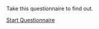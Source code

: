 Take this questionnaire to find out.

[Start Questionnaire](https://survey.ambiguity-preferences.org/join/rhuaw5bt0u/)
